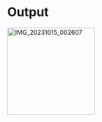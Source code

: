 # Output

<img src="https://github.com/user-attachments/assets/e2277fab-68e1-44c2-bc73-6f8d8b79d356" alt="IMG_20231015_002607" width="200"/>

